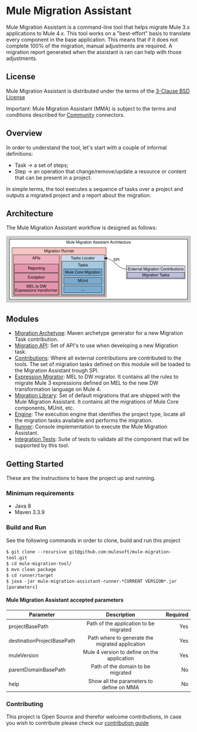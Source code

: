# Mule Migration Assistant

Mule Migration Assistant is a command-line tool that helps migrate Mule 3.x applications to Mule 4.x. This tool works on a "best-effort" basis to translate every component in the base application. This means that if it does not complete 100% of the migration, manual adjustments are required. A migration report generated when the assistant is ran can help with those adjustments.

## License

Mule Migration Assistant is distributed under the terms of the [3-Clause BSD License](https://github.com/mulesoft/mule-migration-assistant/blob/master/LICENSE.txt)

Important: 
Mule Migration Assistant (MMA) is subject to the terms and conditions described for [Community](https://www.mulesoft.com/legal/versioning-back-support-policy#community) connectors.

## Overview

In order to understand the tool, let's start with a couple of informal definitions:

- Task &#8594; a set of steps;
- Step &#8594; an operation that change/remove/update a resource or content that can be present in a project.

In simple terms, the tool executes a sequence of tasks over a project and outputs a migrated project and a report about the migration.

## Architecture

The Mule Migration Assistant workflow is designed as follows:

<!-- NOTE: this image is defined in './architecture.dot' and created by running './architecture.sh' -->
![Mule Migration Assistant Architecture](./architecture.svg
"A visual representation of the relation between different components that take part of a recording")

## Modules

* [Migration Archetype](./migration-contribution-archetype): Maven archetype generator for a new Migration Task contribution.
* [Migration API](./mule-migration-tool-api): Set of API's to use when developing a new Migration task.
* [Contributions](./mule-migration-tool-contribution): Where all external contributions are contributed to the tools. The set of migration tasks defined on this module will be loaded to the Migration Assistant trough SPI.
* [Expression Migrator](./mule-migration-tool-expression): MEL to DW migrator. It contains all the rules to migrate Mule 3 expressions defined on MEL to the new DW transformation language on Mule 4.
* [Migration Library](./mule-migration-tool-library): Set of default migrations that are shipped with the Mule Migration Assistant. It contains all the migrations of Mule Core components, MUnit, etc.
* [Engine](./mule-migration-tool-engine): The execution engine that identifies the project type, locate all the migration tasks available and performs the migration.
* [Runner](./runner): Console implementation to execute the Mule Migration Assistant.
* [Integration Tests](./mule-migration-tool-tests): Suite of tests to validate all the component that will be supported by this tool.

## Getting Started

These are the instructions to have the project up and running.

### Minimum requirements

- Java 8
- Maven 3.3.9

### Build and Run

See the following commands in order to clone, build and run this project

```
$ git clone --recursive git@github.com:mulesoft/mule-migration-tool.git
$ cd mule-migration-tool/
$ mvn clean package
$ cd runner/target
$ java -jar mule-migration-assistant-runner-*CURRENT VERSION*.jar [parameters]
```
#### Mule Migration Assistant accepted parameters

| Parameter                  |      Description                                 |  Required |
|----------------------------|:------------------------------------------------:|----------:|
| projectBasePath            | Path of the application to be migrated           | Yes       |
| destinationProjectBasePath | Path where to generate the migrated application  | Yes       |
| muleVersion                | Mule 4 version to define on the application      | Yes       |
| parentDomainBasePath       | Path of the domain to be migrated                | No        |  
| help                       | Show all the parameters to define on MMA         | No        |


### Contributing

This project is Open Source and therefor welcome contributions, in case you wish to contribute please check our [contribution guide](https://github.com/mulesoft/mule-migration-assistant/blob/master/CONTRIBUTING.md)
